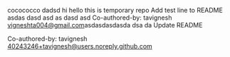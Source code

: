  cocococco dadsd
hi hello this is temporary repo
Add test line to README
 asdas dasd asd as dasd asd
Co-authored-by: tavignesh <vigneshta004@gmail.com>asdasdasdasda  dsa da
Update README

Co-authored-by: tavignesh <40243246+tavignesh@users.noreply.github.com>
